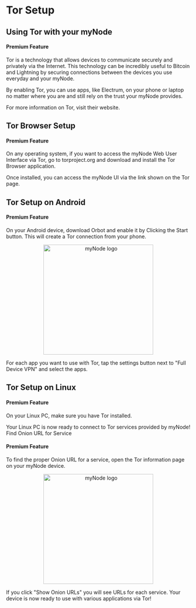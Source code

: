 # Tor Setup

## Using Tor with your myNode

#### Premium Feature

Tor is a technology that allows devices to communicate securely and privately via the Internet. This technology can be incredibly useful to Bitcoin and Lightning by securing connections between the devices you use everyday and your myNode.

By enabling Tor, you can use apps, like Electrum, on your phone or laptop no matter where you are and still rely on the trust your myNode provides.

For more information on Tor, visit their website.

## Tor Browser Setup

#### Premium Feature

On any operating system, if you want to access the myNode Web User Interface via Tor, go to torproject.org and download and install the Tor Browser application.

Once installed, you can access the myNode UI via the link shown on the Tor page.

## Tor Setup on Android

#### Premium Feature

On your Android device, download Orbot and enable it by Clicking the Start button. This will create a Tor connection from your phone.

<center>
  <figure>
    <img src="/mynode-docs-vuepress-mockup/images/remote-access-tor/setup-tor-access-1.png" alt="myNode logo" style="width: 300px">                
  </figure>
</center>

For each app you want to use with Tor, tap the settings button next to "Full Device VPN" and select the apps.

## Tor Setup on Linux

#### Premium Feature

On your Linux PC, make sure you have Tor installed.

Your Linux PC is now ready to connect to Tor services provided by myNode!
Find Onion URL for Service

#### Premium Feature

To find the proper Onion URL for a service, open the Tor information page on your myNode device.

<center>
  <figure>
    <img src="/mynode-docs-vuepress-mockup/images/remote-access-tor/setup-tor-access-2.png" alt="myNode logo" style="width: 300px">                
  </figure>
</center>

If you click "Show Onion URLs" you will see URLs for each service. Your device is now ready to use with various applications via Tor!